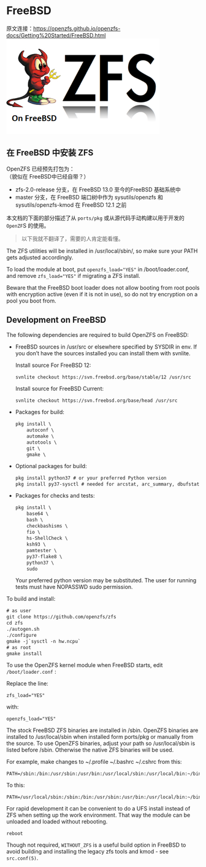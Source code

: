 # FreeBSD
原文连接：https://openzfs.github.io/openzfs-docs/Getting%20Started/FreeBSD.html
![ZoF-logo](src/zof-logo.png)

## 在 FreeBSD 中安装 ZFS
OpenZFS 已经预先打包为：  
（貌似在 FreeBSD中已经自带？）

- zfs-2.0-release 分支，在 FreeBSD 13.0 至今的FreeBSD 基础系统中
- master 分支，在 FreeBSD 端口树中作为 sysutils/openzfs 和 sysutils/openzfs-kmod 在 FreeBSD 12.1 之前

本文档的下面的部分描述了从 `ports/pkg` 或从源代码手动构建以用于开发的 `OpenZF`S 的使用。

> 以下我就不翻译了，需要的人肯定能看懂。

The ZFS utilities will be installed in /usr/local/sbin/, so make sure your PATH gets adjusted accordingly.

To load the module at boot, put `openzfs_load="YES"` in /boot/loader.conf, and remove `zfs_load="YES"` if migrating a ZFS install.

Beware that the FreeBSD boot loader does not allow booting from root pools with encryption active (even if it is not in use), so do not try encryption on a pool you boot from.

## Development on FreeBSD

The following dependencies are required to build OpenZFS on FreeBSD:

- FreeBSD sources in /usr/src or elsewhere specified by SYSDIR in env. If you don’t have the sources installed you can install them with svnlite.

  Install source For FreeBSD 12:

  ```
  svnlite checkout https://svn.freebsd.org/base/stable/12 /usr/src
  ```

  Install source for FreeBSD Current:

  ```
  svnlite checkout https://svn.freebsd.org/base/head /usr/src
  ```

- Packages for build:

  ```
  pkg install \
      autoconf \
      automake \
      autotools \
      git \
      gmake \
  ```

- Optional packages for build:

  ```
  pkg install python37 # or your preferred Python version
  pkg install py37-sysctl # needed for arcstat, arc_summary, dbufstat
  ```

- Packages for checks and tests:

  ```
  pkg install \
      base64 \
      bash \
      checkbashisms \
      fio \
      hs-ShellCheck \
      ksh93 \
      pamtester \
      py37-flake8 \
      python37 \
      sudo
  ```

  Your preferred python version may be substituted. The user for running tests must have NOPASSWD sudo permission.

To build and install:

```
# as user
git clone https://github.com/openzfs/zfs
cd zfs
./autogen.sh
./configure
gmake -j`sysctl -n hw.ncpu`
# as root
gmake install
```

To use the OpenZFS kernel module when FreeBSD starts, edit `/boot/loader.conf` :

Replace the line:

```
zfs_load="YES"
```

with:

```
openzfs_load="YES"
```

The stock FreeBSD ZFS binaries are installed in /sbin. OpenZFS binaries are installed to /usr/local/sbin when installed form ports/pkg or manually from the source. To use OpenZFS binaries, adjust your path so /usr/local/sbin is listed before /sbin. Otherwise the native ZFS binaries will be used.

For example, make changes to ~/.profile ~/.bashrc ~/.cshrc from this:

```
PATH=/sbin:/bin:/usr/sbin:/usr/bin:/usr/local/sbin:/usr/local/bin:~/bin
```

To this:

```
PATH=/usr/local/sbin:/sbin:/bin:/usr/sbin:/usr/bin:/usr/local/bin:~/bin
```

For rapid development it can be convenient to do a UFS install instead of ZFS when setting up the work environment. That way the module can be unloaded and loaded without rebooting.

```
reboot
```

Though not required, `WITHOUT_ZFS` is a useful build option in FreeBSD to avoid building and installing the legacy zfs tools and kmod - see `src.conf(5)`.